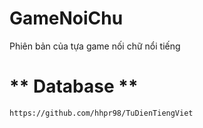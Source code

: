 # GameNoiChu
Phiên bản của tựa game nối chữ nổi tiếng

# ** Database **
```sh
https://github.com/hhpr98/TuDienTiengViet
```